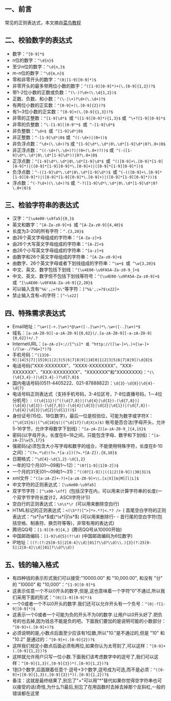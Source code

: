 ## 一、前言
常见的正则表达式，本文摘自[菜鸟教程](https://c.runoob.com/front-end/854)
## 二、校验数字的表达式
 - 数字：`^[0-9]*$`
 - n位的数字：`^\d{n}$`
 - 至少n位的数字：`^\d{n,}$`
 - m-n位的数字：`^\d{m,n}$`
 - 零和非零开头的数字：`^(0|[1-9][0-9]*)$`
 - 非零开头的最多带两位小数的数字：`^([1-9][0-9]*)+(\.[0-9]{1,2})?$`
 - 带1-2位小数的正数或负数：`^(\-)?\d+(\.\d{1,2})$`
 - 正数、负数、和小数：`^(\-|\+)?\d+(\.\d+)?$`
 - 有两位小数的正实数：`^[0-9]+(\.[0-9]{2})?$`
 - 有1~3位小数的正实数：`^[0-9]+(\.[0-9]{1,3})?$`
 - 非零的正整数：`^[1-9]\d*$ `或 `^([1-9][0-9]*){1,3}$` 或` ^\+?[1-9][0-9]*$`
 - 非零的负整数：`^\-[1-9][]0-9"*$ `或` ^-[1-9]\d*$`
 - 非负整数：`^\d+$ `或` ^[1-9]\d*|0$`
 - 非正整数：`^-[1-9]\d*|0$` 或` ^((-\d+)|(0+))$`
 - 非负浮点数：`^\d+(\.\d+)?$` 或 `^[1-9]\d*\.\d*|0\.\d*[1-9]\d*|0?\.0+|0$`
 - 非正浮点数：`^((-\d+(\.\d+)?)|(0+(\.0+)?))$` 或` ^(-([1-9]\d*\.\d*|0\.\d*[1-9]\d*))|0?\.0+|0$`
 - 正浮点数：`^[1-9]\d*\.\d*|0\.\d*[1-9]\d*$ `或` ^(([0-9]+\.[0-9]*[1-9][0-9]*)|([0-9]*[1-9][0-9]*\.[0-9]+)|([0-9]*[1-9][0-9]*))$`
 - 负浮点数：`^-([1-9]\d*\.\d*|0\.\d*[1-9]\d*)$ `或 `^(-(([0-9]+\.[0-9]*[1-9][0-9]*)|([0-9]*[1-9][0-9]*\.[0-9]+)|([0-9]*[1-9][0-9]*)))$`
 - 浮点数：`^(-?\d+)(\.\d+)?$` 或` ^-?([1-9]\d*\.\d*|0\.\d*[1-9]\d*|0?\.0+|0)$`
## 三、检验字符串的表达式
 - 汉字：`^[\u4e00-\u9fa5]{0,}$`
 - 英文和数字：`^[A-Za-z0-9]+$ `或 `^[A-Za-z0-9]{4,40}$`
 - 长度为3-20的所有字符：`^.{3,20}$`
 - 由26个英文字母组成的字符串：`^[A-Za-z]+$`
 - 由26个大写英文字母组成的字符串：`^[A-Z]+$`
 - 由26个小写英文字母组成的字符串：`^[a-z]+$`
 - 由数字和26个英文字母组成的字符串：`^[A-Za-z0-9]+$`
 - 由数字、26个英文字母或者下划线组成的字符串：`^\w+$ `或` ^\w{3,20}$`
 - 中文、英文、数字包括下划线：`^[\u4E00-\u9FA5A-Za-z0-9_]+$`
 - 中文、英文、数字但不包括下划线等符号：`^[\u4E00-\u9FA5A-Za-z0-9]+$ `或` ^[\u4E00-\u9FA5A-Za-z0-9]{2,20}$`
 - 可以输入含有`^%&',;=?$\"`等字符：`[^%&',;=?$\x22]+`
 - 禁止输入含有~的字符：`[^~\x22]`
## 四、特殊需求表达式
 - Email地址：`^\w+([-+.]\w+)*@\w+([-.]\w+)*\.\w+([-.]\w+)*$`
 - 域名：`[a-zA-Z0-9][-a-zA-Z0-9]{0,62}(/.[a-zA-Z0-9][-a-zA-Z0-9]{0,62})+/.?`
 - InternetURL：`[a-zA-z]+://[^\s]* 或 ^http://([\w-]+\.)+[\w-]+(/[\w-./?%&=]*)?$`
 - 手机号码：`^(13[0-9]|14[5|7]|15[0|1|2|3|5|6|7|8|9]|18[0|1|2|3|5|6|7|8|9])\d{8}$`
 - 电话号码("XXX-XXXXXXX"、"XXXX-XXXXXXXX"、"XXX-XXXXXXX"、"XXX-XXXXXXXX"、"XXXXXXX"和"XXXXXXXX)：`^(\(\d{3,4}-)|\d{3.4}-)?\d{7,8}$ `
 - 国内电话号码(0511-4405222、021-87888822)：`\d{3}-\d{8}|\d{4}-\d{7}`
 - 电话号码正则表达式（支持手机号码，3-4位区号，7-8位直播号码，1－4位分机号）:` ((\d{11})|^((\d{7,8})|(\d{4}|\d{3})-(\d{7,8})|(\d{4}|\d{3})-(\d{7,8})-(\d{4}|\d{3}|\d{2}|\d{1})|(\d{7,8})-(\d{4}|\d{3}|\d{2}|\d{1}))$)`
 - 身份证号(15位、18位数字)，最后一位是校验位，可能为数字或字符X：`(^\d{15}$)|(^\d{18}$)|(^\d{17}(\d|X|x)$)`
  帐号是否合法(字母开头，允许5-16字节，允许字母数字下划线)：`^[a-zA-Z][a-zA-Z0-9_]{4,15}$`
 - 密码(以字母开头，长度在6~18之间，只能包含字母、数字和下划线)：`^[a-zA-Z]\w{5,17}$`
 - 强密码(必须包含大小写字母和数字的组合，不能使用特殊字符，长度在8-10之间)：`^(?=.*\d)(?=.*[a-z])(?=.*[A-Z]).{8,10}$ `
 - 日期格式：`^\d{4}-\d{1,2}-\d{1,2}`
 - 一年的12个月(01～09和1～12)：`^(0?[1-9]|1[0-2])$`
 - 一个月的31天(01～09和1～31)：`^((0?[1-9])|((1|2)[0-9])|30|31)$ `
 - xml文件：`^([a-zA-Z]+-?)+[a-zA-Z0-9]+\\.[x|X][m|M][l|L]$`
 - 中文字符的正则表达式：`[\u4e00-\u9fa5]`
 - 双字节字符：`[^\x00-\xff] `(包括汉字在内，可以用来计算字符串的长度(一个双字节字符长度计2，ASCII字符计1))
 - 空白行的正则表达式：`\n\s*\r `(可以用来删除空白行)
 - HTML标记的正则表达式：`<(\S*?)[^>]*>.*?|<.*? /> `( 首尾空白字符的正则表达式：^\s*|\s*$或(^\s*)|(\s*$) (可以用来删除行- - 首行尾的空白字符(包括空格、制表符、换页符等等)，非常有用的表达式)
 - 腾讯QQ号：`[1-9][0-9]{4,} `(腾讯QQ号从10000开始)
 - 中国邮政编码：`[1-9]\d{5}(?!\d)` (中国邮政编码为6位数字)
 - IP地址：`((?:(?:25[0-5]|2[0-4]\\d|[01]?\\d?\\d)\\.){3}(?:25[0-5]|2[0-4]\\d|[01]?\\d?\\d)) `

## 五、钱的输入格式
- 有四种钱的表示形式我们可以接受:"10000.00" 和 "10,000.00", 和没有 "分" 的 "10000" 和 "10,000"：`^[1-9][0-9]*$ `
- 这表示任意一个不以0开头的数字,但是,这也意味着一个字符"0"不通过,所以我们采用下面的形式：`^(0|[1-9][0-9]*)$ `
- 一个0或者一个不以0开头的数字.我们还可以允许开头有一个负号：`^(0|-?[1-9][0-9]*)$ `
- 这表示一个0或者一个可能为负的开头不为0的数字.让用户以0开头好了.把负号的也去掉,因为钱总不能是负的吧。下面我们要加的是说明可能的小数部分：`^[0-9]+(.[0-9]+)?$ `
- 必须说明的是,小数点后面至少应该有1位数,所以"10."是不通过的,但是 "10" 和 "10.2" 是通过的：`^[0-9]+(.[0-9]{2})?$ `
- 这样我们规定小数点后面必须有两位,如果你认为太苛刻了,可以这样：`^[0-9]+(.[0-9]{1,2})?$ `
- 这样就允许用户只写一位小数.下面我们该考虑数字中的逗号了,我们可以这样：`^[0-9]{1,3}(,[0-9]{3})*(.[0-9]{1,2})?$ `
- 1到3个数字,后面跟着任意个 逗号+3个数字,逗号成为可选,而不是必须：`^([0-9]+|[0-9]{1,3}(,[0-9]{3})*)(.[0-9]{1,2})?$ `
- 备注：这就是最终结果了,别忘了"+"可以用"*"替代如果你觉得空字符串也可以接受的话(奇怪,为什么?)最后,别忘了在用函数时去掉去掉那个反斜杠,一般的错误都在这里